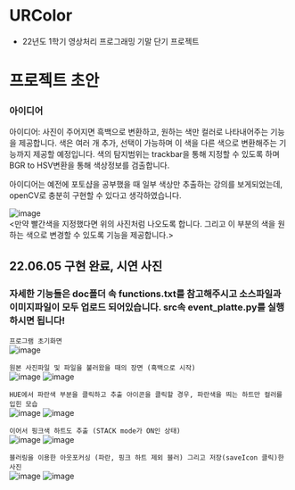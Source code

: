 # URColor
- 22년도 1학기 영상처리 프로그래밍 기말 단기 프로젝트

# 프로젝트 초안
### 아이디어
아이디어: 사진이 주어지면 흑백으로 변환하고, 원하는 색만 컬러로 나타내어주는 기능을 제공합니다. 색은 여러 개 추가, 선택이 가능하며 이 색을 다른 색으로 변환해주는 기능까지 제공할 예정입니다.
색의 탐지범위는 trackbar을 통해 지정할 수 있도록 하며 BGR to HSV변환을 통해 색상정보를 검출합니다.

아이디어는 예전에 포토샵을 공부했을 때 일부 색상만 추출하는 강의를 보게되었는데, openCV로 충분히 구현할 수 있다고 생각하였습니다.

![image](https://user-images.githubusercontent.com/46768743/171196838-27cf55f7-e5de-4fa7-9111-f1a06ef9e98e.png)  
<만약 빨간색을 지정했다면 위의 사진처럼 나오도록 합니다. 그리고 이 부분의 색을 원하는 색으로 변경할 수 있도록 기능을 제공합니다.>


## 22.06.05 구현 완료, 시연 사진
### 자세한 기능들은 doc폴더 속 functions.txt를 참고해주시고 소스파일과 이미지파일이 모두 업로드 되어있습니다. src속 event_platte.py를 실행하시면 됩니다!

`프로그램 초기화면`  
![image](https://user-images.githubusercontent.com/46768743/172040645-60f8c9d7-d240-4a52-a532-c3ec24278c8d.png)

`원본 사진파일 및 파일을 불러왔을 때의 장면 (흑백으로 시작)`  
![image](https://user-images.githubusercontent.com/46768743/172040668-07cd63d2-91df-493a-bab2-4cab6cbadb4d.png)
![image](https://user-images.githubusercontent.com/46768743/172040669-48967845-84e0-489a-8ed2-978ec046697c.png)


`HUE에서 파란색 부분을 클릭하고 추출 아이콘을 클릭할 경우, 파란색을 띄는 하트만 컬러를 입힌 모습`    
![image](https://user-images.githubusercontent.com/46768743/172040710-004eb586-ebcd-415e-a8c4-5e3d5882b623.png)
![image](https://user-images.githubusercontent.com/46768743/172040712-4c336694-b2d0-4a0d-8174-eebe746d259a.png)

`이어서 핑크색 하트도 추출 (STACK mode가 ON인 상태)`    
![image](https://user-images.githubusercontent.com/46768743/172040734-f9ab8887-cb9e-4857-a363-2c12becf2d58.png)
![image](https://user-images.githubusercontent.com/46768743/172040737-6d16f486-f836-4737-8ed3-9f74751387a0.png)

`블러링을 이용한 아웃포커싱 (파란, 핑크 하트 제외 블러) 그리고 저장(saveIcon 클릭)한 사진`  
![image](https://user-images.githubusercontent.com/46768743/172040773-e5015e03-e7d1-42d7-8c6f-15c7c361d2bf.png)
![image](https://user-images.githubusercontent.com/46768743/172040775-4743e5e2-5058-4fb4-a905-a4bcc31abb96.png)

